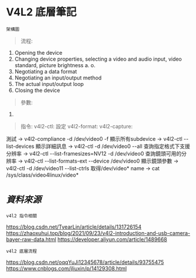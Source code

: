 # V4L2 底層筆記
```
架構圖
```

>流程:
1. Opening the device
1. Changing device properties, selecting a video and audio input, video standard, picture brightness a. o.
1. Negotiating a data format
1. Negotiating an input/output method
1. The actual input/output loop
1. Closing the device

> 參數:
1. 
>指令:
v4l2-ctl: 設定
v4l2-format: 
v4l2-capture: 

測試 -> v4l2-compliance -d /dev/video0 -f
顯示所有subdevice -> v4l2-ctl --list-devices
顯示詳細訊息 -> v4l2-ctl -d /dev/video0 --all
查詢指定格式下支援分辨率 -> v4l2-ctl --list-framesizes=NV12 -d /dev/video0
查詢鏡頭可用的分辨率 -> v4l2-ctl --list-formats-ext --device /dev/video0
顯示鏡頭參數 -> v4l2-ctl -d /dev/video11 --list-ctrls
取得/dev/video* name -> cat /sys/class/video4linux/video*








# *`資料來源`*
```
v4l2 指令相關
```
https://blog.csdn.net/TyearLin/article/details/131726154
https://zhaoxuhui.top/blog/2021/09/23/v4l2-introduction-and-usb-camera-bayer-raw-data.html
https://developer.aliyun.com/article/1489668

```
v4l2 底層流程
```
https://blog.csdn.net/oqqYuJi12345678/article/details/93755475
https://www.cnblogs.com/jliuxin/p/14129308.html